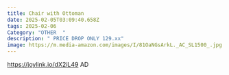 ```yaml
---
title: Chair with Ottoman
date: 2025-02-05T03:09:40.658Z
tags: 2025-02-06
Category: "OTHER  "
description: " PRICE DROP ONLY 129.xx"
image: https://m.media-amazon.com/images/I/81OaNGsArkL._AC_SL1500_.jpg
---
```

https://joylink.io/dX2iL49   AD